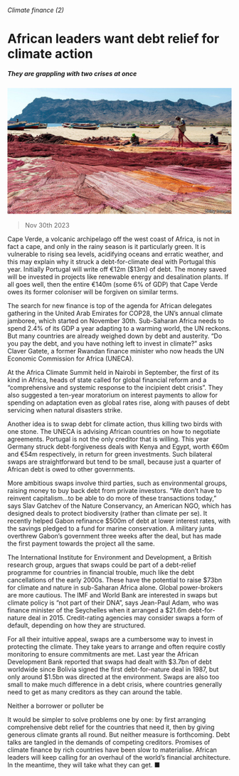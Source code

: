 ###### Climate finance (2)

# African leaders want debt relief for climate action 

##### They are grappling with two crises at once 

![image](images/20231202_MAP501.jpg) 

> Nov 30th 2023 

Cape Verde, a volcanic archipelago off the west coast of Africa, is not in fact a cape, and only in the rainy season is it particularly green. It is vulnerable to rising sea levels, acidifying oceans and erratic weather, and this may explain why it struck a debt-for-climate deal with Portugal this year. Initially Portugal will write off €12m ($13m) of debt. The money saved will be invested in projects like renewable energy and desalination plants. If all goes well, then the entire €140m (some 6% of GDP) that Cape Verde owes its former coloniser will be forgiven on similar terms.

The search for new finance is top of the agenda for African delegates gathering in the United Arab Emirates for COP28, the UN’s annual climate jamboree, which started on November 30th. Sub-Saharan Africa needs to spend 2.4% of its GDP a year adapting to a warming world, the UN reckons. But many countries are already weighed down by debt and austerity. “Do you pay the debt, and you have nothing left to invest in climate?” asks Claver Gatete, a former Rwandan finance minister who now heads the UN Economic Commission for Africa (UNECA).

At the Africa Climate Summit held in Nairobi in September, the first of its kind in Africa, heads of state called for global financial reform and a “comprehensive and systemic response to the incipient debt crisis”. They also suggested a ten-year moratorium on interest payments to allow for spending on adaptation even as global rates rise, along with pauses of debt servicing when natural disasters strike.

Another idea is to swap debt for climate action, thus killing two birds with one stone. The UNECA is advising African countries on how to negotiate agreements. Portugal is not the only creditor that is willing. This year Germany struck debt-forgiveness deals with Kenya and Egypt, worth €60m and €54m respectively, in return for green investments. Such bilateral swaps are straightforward but tend to be small, because just a quarter of African debt is owed to other governments.

More ambitious swaps involve third parties, such as environmental groups, raising money to buy back debt from private investors. “We don’t have to reinvent capitalism…to be able to do more of these transactions today,” says Slav Gatchev of the Nature Conservancy, an American NGO, which has designed deals to protect biodiversity (rather than climate per se). It recently helped Gabon refinance $500m of debt at lower interest rates, with the savings pledged to a fund for marine conservation. A military junta overthrew Gabon’s government three weeks after the deal, but has made the first payment towards the project all the same.

The International Institute for Environment and Development, a British research group, argues that swaps could be part of a debt-relief programme for countries in financial trouble, much like the debt cancellations of the early 2000s. These have the potential to raise $73bn for climate and nature in sub-Saharan Africa alone. Global power-brokers are more cautious. The IMF and World Bank are interested in swaps but climate policy is “not part of their DNA”, says Jean-Paul Adam, who was finance minister of the Seychelles when it arranged a $21.6m debt-for-nature deal in 2015. Credit-rating agencies may consider swaps a form of default, depending on how they are structured.

For all their intuitive appeal, swaps are a cumbersome way to invest in protecting the climate. They take years to arrange and often require costly monitoring to ensure commitments are met. Last year the African Development Bank reported that swaps had dealt with $3.7bn of debt worldwide since Bolivia signed the first debt-for-nature deal in 1987, but only around $1.5bn was directed at the environment. Swaps are also too small to make much difference in a debt crisis, where countries generally need to get as many creditors as they can around the table.

Neither a borrower or polluter be

It would be simpler to solve problems one by one: by first arranging comprehensive debt relief for the countries that need it, then by giving generous climate grants all round. But neither measure is forthcoming. Debt talks are tangled in the demands of competing creditors. Promises of climate finance by rich countries have been slow to materialise. African leaders will keep calling for an overhaul of the world’s financial architecture. In the meantime, they will take what they can get. ■


